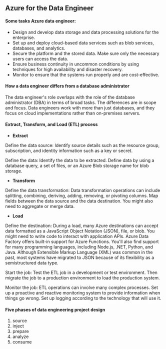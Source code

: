 ## Azure for the Data Engineer

#### Some tasks Azure data engineer:

- Design and develop data storage and data processing solutions for the enterprise.
- Set up and deploy cloud-based data services such as blob services, databases, and analytics.
- Secure the platform and the stored data. Make sure only the necessary users can access the data.
- Ensure business continuity in uncommon conditions by using techniques for high availability and disaster recovery.
- Monitor to ensure that the systems run properly and are cost-effective.

#### How a data engineer differs from a database administrator

The data engineer's role overlaps with the role of the database administrator (DBA) in terms of broad tasks. 
The differences are in scope and focus. Data engineers work with more than just databases, 
and they focus on cloud implementations rather than on-premises servers.

#### Extract, Transform, and Load (ETL) process

- **Extract**

Define the data source: Identify source details such as the resource group, subscription, 
and identity information such as a key or secret.

Define the data: Identify the data to be extracted. Define data by using a database query, a set of files, 
or an Azure Blob storage name for blob storage.

- **Transform**

Define the data transformation: Data transformation operations can include splitting, 
combining, deriving, adding, removing, or pivoting columns. Map fields between the data source and the data destination. 
You might also need to aggregate or merge data.

- **Load**

Define the destination: During a load, many Azure destinations can accept data formatted as a 
JavaScript Object Notation (JSON), file, or blob. You might need to write code to interact with application APIs.
Azure Data Factory offers built-in support for Azure Functions. You'll also find support for many programming languages, 
including Node.js, .NET, Python, and Java. 
Although Extensible Markup Language (XML) was common in the past, 
most systems have migrated to JSON because of its flexibility as a semistructured data type.

Start the job: Test the ETL job in a development or test environment. 
Then migrate the job to a production environment to load the production system.

Monitor the job: ETL operations can involve many complex processes. 
Set up a proactive and reactive monitoring system to provide information when things go wrong. 
Set up logging according to the technology that will use it.

#### Five phases of data engineering project design
1. source
2. inject
3. prepare
4. analyze
5. consume
